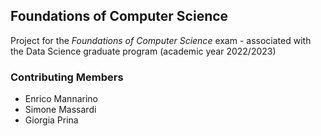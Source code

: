 ## Foundations of Computer Science

Project for the *Foundations of Computer Science* exam - associated with the Data Science graduate program (academic year 2022/2023)

### Contributing Members

- Enrico Mannarino
- Simone Massardi
- Giorgia Prina
